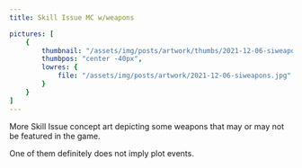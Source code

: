 ```yaml
---
title: Skill Issue MC w/weapons

pictures: [
	{
		thumbnail: "/assets/img/posts/artwork/thumbs/2021-12-06-siweapons.jpg",
		thumbpos: "center -40px",
		lowres: {
			file: "/assets/img/posts/artwork/2021-12-06-siweapons.jpg"
		}
	}
]
---
```

More Skill Issue concept art depicting some weapons that may or may not be featured in the game.

One of them definitely does not imply plot events.
